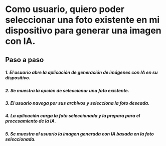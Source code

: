 # Como usuario, quiero poder seleccionar una foto existente en mi dispositivo para generar una imagen con IA.
## Paso a paso
##### 1.	El usuario abre la aplicación de generación de imágenes con IA en su dispositivo.
##### 2.	Se muestra la opción de seleccionar una foto existente.
##### 3.	El usuario navega por sus archivos y selecciona la foto deseada.
##### 4.	La aplicación carga la foto seleccionada y la prepara para el procesamiento de la IA.
##### 5.  Se muestra al usuario la imagen generada con IA basada en la foto seleccionada.
